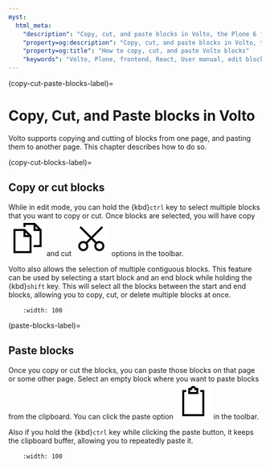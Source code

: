 ```yaml
---
myst:
  html_meta:
    "description": "Copy, cut, and paste blocks in Volto, the Plone 6 frontend."
    "property=og:description": "Copy, cut, and paste blocks in Volto, the Plone 6 frontend."
    "property=og:title": "How to copy, cut, and paste Volto blocks"
    "keywords": "Volto, Plone, frontend, React, User manual, edit blocks, copy, cut, paste"
---
```


(copy-cut-paste-blocks-label)=

# Copy, Cut, and Paste blocks in Volto

Volto supports copying and cutting of blocks from one page, and pasting them to another page.
This chapter describes how to do so.


(copy-cut-blocks-label)=

## Copy or cut blocks

While in edit mode, you can hold the {kbd}`ctrl` key to select multiple blocks that you want to copy or cut.
Once blocks are selected, you will have copy <img alt="Copy icon" src="../_static/copy.svg" class="inline"> and cut <img alt="Cut icon" src="../_static/cut.svg" class="inline"> options in the toolbar.

Volto also allows the selection of multiple contiguous blocks.
This feature can be used by selecting a start block and an end block while holding the {kbd}`shift` key.
This will select all the blocks between the start and end blocks, allowing you to copy, cut, or delete multiple blocks at once.

```{video} /_static/user-manual/blocks/block-copy-cut.mp4
    :width: 100
```


(paste-blocks-label)=

## Paste blocks

Once you copy or cut the blocks, you can paste those blocks on that page or some other page.
Select an empty block where you want to paste blocks from the clipboard.
You can click the paste option <img alt="Paste icon" src="../_static/paste.svg" class="inline"> in the toolbar.

Also if you hold the {kbd}`ctrl` key while clicking the paste button, it keeps the clipboard buffer, allowing you to repeatedly paste it.

```{video} /_static/user-manual/blocks/block-paste.mp4
    :width: 100
```
